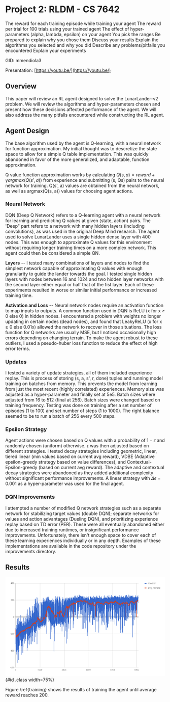 Project 2: RLDM - CS 7642
=====================================

The reward for each training episode while training your agent 
The reward per trial for 100 trials using your trained agent 
The effect of hyper-parameters (alpha, lambda, epsilon) on your agent 
    You pick the ranges 
    Be prepared to explain why you chose them 
Discuss your results 
Explain the algorithms you selected and why you did 
Describe any problems/pitfalls you encountered 
Explain your experiments 

GID: mmendiola3

Presentation: [https://youtu.be/](https://youtu.be/)

## Overview

This paper will review an RL agent designed to solve the LunarLander-v2 problem. We will review the algorithms and hyper-parameters chosen and present how these decisions affected performance of the agent. We will also address the many pitfalls encountered while constructing the RL agent.

## Agent Design

The base algorithm used by the agent is Q-learning, with a neural network for function approximation. My initial thought was to descretize the state space to allow for a simple Q table implementation. This was quickly abandoned in favor of the more generalized, and adaptable, function approximation.

Q value function approximation works by calculating $Q(s, a) = reward + \gamma argmax(Q(s', a))$ from experience and submitting (s, Qs) pairs to the neural network for training. Q(s', a) values are obtained from the neural network, as well as argmax(Q(s, a)) values for choosing agent actions.

### Neural Network
DQN (Deep Q Network) refers to a Q-learning agent with a neural network for learning and predicting Q values at given (state, action) pairs. The 'Deep" part refers to a network with many hidden layers (including convolutions), as was used in the original Deep Mind research. The agent used to solve LunarLander uses a single hidden dense layer with 400 nodes. This was enough to approximate Q values for this environment without requiring longer training times on a more complex network. This agent could then be considered a simple QN.

**Layers** --
I tested many combinations of layers and nodes to find the simplest network capable of approximating Q values with enough granularity to guide the lander towards the goal. I tested single hidden layers with nodes between 16 and 1024 and two hidden layer networks with the second layer either equal or half that of the fist layer. Each of these experiments resulted in worse or similar initial performance or increased training time.

**Activation and Loss** --
Neural network nodes require an activation function to map inputs to outputs. A common function used in DQN is ReLU (x for x $\geq$ 0 else 0) in hidden nodes. I encountered a problem with weights no longer updating in certain nodes (dead nodes), and found that LeakyReLU (x for x $\geq$ 0 else 0.01x) allowed the network to recover in those situations. The loss function for Q networks are usually MSE, but I noticed occasionally high errors depending on changing terrain. To make the agent robust to these outliers, I used a pseudo-huber loss function to reduce the effect of high error terms.

### Updates
I tested a variety of update strategies, all of them included experience replay. This is process of storing (s, a, s', r, done) tuples and running model training on batches from memory. This prevents the model from learning from just the most recent (highly correlated) experiences. Memory size was adjusted as a hyper-parameter and finally set at 5e5. Batch sizes where adjusted from 16 to 512 (final at 256). Batch sizes were changed based on training frequency. Testing was done on training after a set number of episodes (1 to 100) and set number of steps (1 to 1000). The right balance seemed to be to run a batch of 256 every 500 steps.

### Epsilon Strategy
Agent actions were chosen based on Q values with a probability of $1 - \epsilon$ and randomly chosen (uniform) otherwise. $\epsilon$ was then adjusted based on different strategies. I tested decay strategies including geometric, linear, tiered linear (min values based on current avg reward), VDBE (Adaptive epsilon-greedy strategy based on value differences), and Contextual-Epsilon-greedy (based on current avg reward). The adaptive and contextual decay strategies were abandoned as they added additional complexity without significant performance improvements. A linear strategy with $\Delta \epsilon = 0.001$ as a hyper-parameter was used for the final agent.


### DQN Improvements
I attempted a number of modified Q network strategies such as a separate network for stabilizing target values (double DQN); separate networks for values and action advantages (Dueling DQN), and prioritizing experience replay based on TD error (PER). These were all eventually abandoned either due to increased training runtimes, or insignificant performance improvements. Unfortunately, there isn't enough space to cover each of these learning experiences individually or in any depth. Examples of these implementations are available in the code repository under the improvements directory.


## Results

![Training Rewards\label{training}](fig/training.png){#id .class width=75%}

Figure \ref{training} shows the results of training the agent until average reward reaches 200.

